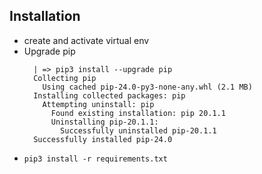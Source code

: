 

## Installation
* create and activate virtual env
* Upgrade pip
  ```
	| => pip3 install --upgrade pip
	Collecting pip
	  Using cached pip-24.0-py3-none-any.whl (2.1 MB)
	Installing collected packages: pip
	  Attempting uninstall: pip
	    Found existing installation: pip 20.1.1
	    Uninstalling pip-20.1.1:
	      Successfully uninstalled pip-20.1.1
	Successfully installed pip-24.0  
  ```
* ```pip3 install -r requirements.txt```  